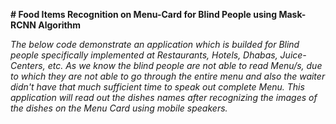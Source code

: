 **# Food Items Recognition on Menu-Card for Blind People using Mask-RCNN Algorithm**

*The below code demonstrate an application which is builded for Blind people specifically implemented at Restaurants, Hotels, Dhabas, Juice-Centers, etc. As we know the blind people are not able to read Menu/s, due to which they are not able to go through the entire menu and also the waiter didn't have that much sufficient time to speak out complete Menu. This application will read out the dishes names after recognizing the images of the dishes on the Menu Card using mobile speakers.*
